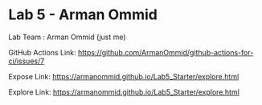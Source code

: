 # Lab 5 - Arman Ommid
Lab Team : Arman Ommid (just me)

GitHub Actions Link: 
https://github.com/ArmanOmmid/github-actions-for-ci/issues/7

Expose Link: 
https://armanommid.github.io/Lab5_Starter/explore.html

Explore Link: 
https://armanommid.github.io/Lab5_Starter/explore.html
